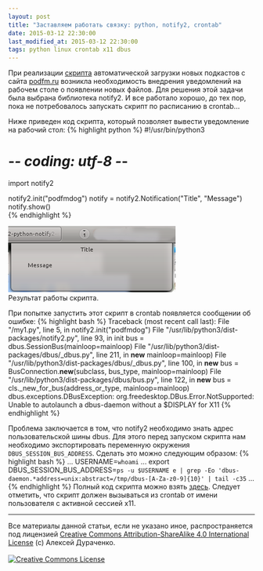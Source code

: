 ```yaml
---
layout: post
title: "Заставляем работать связку: python, notify2, crontab"
date: 2015-03-12 22:30:00
last_modified_at: 2015-03-12 22:30:00
tags: python linux crontab x11 dbus
---
```


При реализации [скрипта](https://github.com/AlekseyDurachenko/podfmdog)
автоматической загрузки новых подкастов с сайта [podfm.ru](http://podfm.ru)
возникла необходимость внедрения уведомлений на рабочем столе о появлении новых файлов.
Для решения этой задачи была выбрана библиотека notify2. И все работало хорошо, до тех пор,
пока не потребовалось запускать скрипт по расписанию в crontab...

<!--more-->

Ниже приведен код скрипта, который позволяет вывести уведомление на рабочий стол:
{% highlight python %}
#!/usr/bin/python3
# -*- coding: utf-8 -*-
import notify2

notify2.init("podfmdog")
notify = notify2.Notification("Title", "Message")
notify.show()                  
{% endhighlight %}

<div class="post-image-container">
<img class="post-image-img" src="/img/posts/2015-03-12-python-notify2-crontab/screenshot-notify2.png">
<div class="post-image-caption">Результат работы скрипта.</div>
</div>


При попытке запустить этот скрипт в crontab появляется сообщении об ошибке:
{% highlight bash %}
Traceback (most recent call last):
  File "<PATH>/my1.py", line 5, in <module>
    notify2.init("podfmdog")
  File "/usr/lib/python3/dist-packages/notify2.py", line 93, in init
    bus = dbus.SessionBus(mainloop=mainloop)
  File "/usr/lib/python3/dist-packages/dbus/_dbus.py", line 211, in __new__
    mainloop=mainloop)
  File "/usr/lib/python3/dist-packages/dbus/_dbus.py", line 100, in __new__
    bus = BusConnection.__new__(subclass, bus_type, mainloop=mainloop)
  File "/usr/lib/python3/dist-packages/dbus/bus.py", line 122, in __new__
    bus = cls._new_for_bus(address_or_type, mainloop=mainloop)
dbus.exceptions.DBusException: org.freedesktop.DBus.Error.NotSupported: Unable to autolaunch a dbus-daemon without a $DISPLAY for X11
{% endhighlight %}

Проблема заключается в том, что notify2 необходимо знать адрес пользовательской
шины dbus. Для этого перед запуском скрипта нам необходимо экспортировать
переменную окружения `DBUS_SESSION_BUS_ADDRESS`. Сделать это можно следующим образом:
{% highlight bash %}
...
USERNAME=`whoami`
...
export DBUS_SESSION_BUS_ADDRESS=`ps -u $USERNAME e | grep -Eo 'dbus-daemon.*address=unix:abstract=/tmp/dbus-[A-Za-z0-9]{10}' | tail -c35`
...
{% endhighlight %}
Полный код скрипта можно взять [здесь](https://gist.github.com/AlekseyDurachenko/2027114608e4863eb038).
Следует отметить, что скрипт должен вызываться из crontab от имени пользователя с активной
сессией x11.


<hr>
<div class="copyright">
Все материалы данной статьи, если не указано иное, распространяется под лицензией <a rel="license" href="http://creativecommons.org/licenses/by-sa/4.0/">Creative Commons Attribution-ShareAlike 4.0 International License</a>
(c) Алексей Дураченко.
<br>
<br>
<a rel="license" href="http://creativecommons.org/licenses/by-sa/4.0/"><img alt="Creative Commons License" style="border-width:0" src="https://i.creativecommons.org/l/by-sa/4.0/88x31.png" /></a>
</div>
